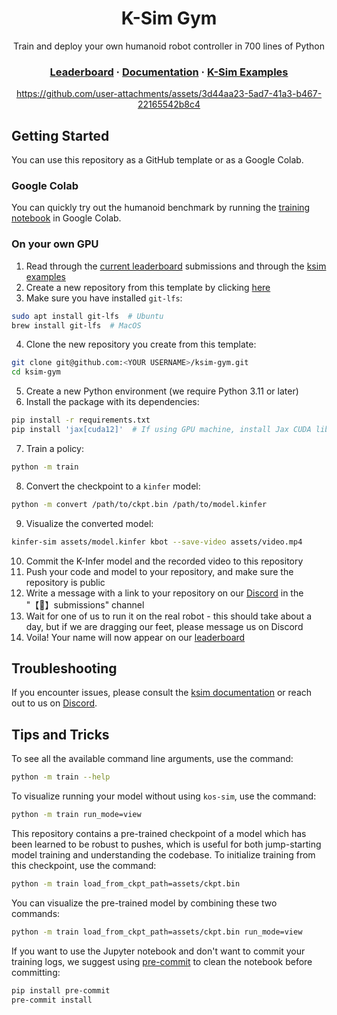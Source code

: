<div align="center">
<h1>K-Sim Gym</h1>
<p>Train and deploy your own humanoid robot controller in 700 lines of Python</p>
<h3>
  <a href="https://url.kscale.dev/leaderboard">Leaderboard</a> ·
  <a href="https://docs.kscale.dev/docs/quick-start#/">Documentation</a> ·
  <a href="https://github.com/kscalelabs/ksim/tree/master/examples">K-Sim Examples</a>
</h3>

https://github.com/user-attachments/assets/3d44aa23-5ad7-41a3-b467-22165542b8c4

</div>

## Getting Started

You can use this repository as a GitHub template or as a Google Colab.

### Google Colab

You can quickly try out the humanoid benchmark by running the [training notebook](https://colab.research.google.com/github/kscalelabs/ksim-gym/blob/master/train.ipynb) in Google Colab.

### On your own GPU

1. Read through the [current leaderboard](https://url.kscale.dev/leaderboard) submissions and through the [ksim examples](https://github.com/kscalelabs/ksim/tree/master/examples)
2. Create a new repository from this template by clicking [here](https://github.com/new?template_name=ksim-gym&template_owner=kscalelabs)
3. Make sure you have installed `git-lfs`:

```bash
sudo apt install git-lfs  # Ubuntu
brew install git-lfs  # MacOS
```

4. Clone the new repository you create from this template:

```bash
git clone git@github.com:<YOUR USERNAME>/ksim-gym.git
cd ksim-gym
```

5. Create a new Python environment (we require Python 3.11 or later)
6. Install the package with its dependencies:

```bash
pip install -r requirements.txt
pip install 'jax[cuda12]'  # If using GPU machine, install Jax CUDA libraries
```

7. Train a policy:

```bash
python -m train
```

8. Convert the checkpoint to a `kinfer` model:

```bash
python -m convert /path/to/ckpt.bin /path/to/model.kinfer
```

9. Visualize the converted model:

```bash
kinfer-sim assets/model.kinfer kbot --save-video assets/video.mp4
```

10. Commit the K-Infer model and the recorded video to this repository
11. Push your code and model to your repository, and make sure the repository is public
12. Write a message with a link to your repository on our [Discord](https://url.kscale.dev/discord) in the "【🧠】submissions" channel
13. Wait for one of us to run it on the real robot - this should take about a day, but if we are dragging our feet, please message us on Discord
14. Voila! Your name will now appear on our [leaderboard](https://url.kscale.dev/leaderboard)

## Troubleshooting

If you encounter issues, please consult the [ksim documentation](https://docs.kscale.dev/docs/ksim#/) or reach out to us on [Discord](https://url.kscale.dev/docs).

## Tips and Tricks

To see all the available command line arguments, use the command:

```bash
python -m train --help
```

To visualize running your model without using `kos-sim`, use the command:

```bash
python -m train run_mode=view
```

This repository contains a pre-trained checkpoint of a model which has been learned to be robust to pushes, which is useful for both jump-starting model training and understanding the codebase. To initialize training from this checkpoint, use the command:

```bash
python -m train load_from_ckpt_path=assets/ckpt.bin
```

You can visualize the pre-trained model by combining these two commands:

```bash
python -m train load_from_ckpt_path=assets/ckpt.bin run_mode=view
```

If you want to use the Jupyter notebook and don't want to commit your training logs, we suggest using [pre-commit](https://pre-commit.com/) to clean the notebook before committing:

```bash
pip install pre-commit
pre-commit install
```
